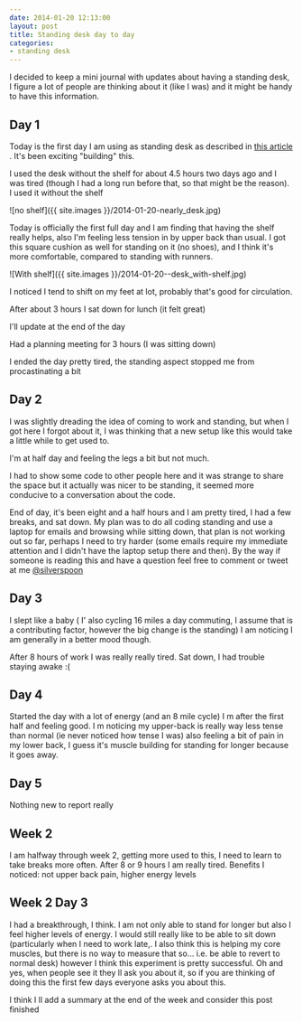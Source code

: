 ```yaml
---
date: 2014-01-20 12:13:00
layout: post
title: Standing desk day to day 
categories:
- standing desk
---
```


I decided to keep a mini journal with updates about having a standing desk, I figure a lot of people are thinking about it (like I was) and it might be handy to have this information.

## Day 1
Today is the first day I am using as standing desk as described in [this article](http://iamnotaprogrammer.com/Ikea-Standing-desk-for-22-dollars.html) . It's been exciting "building" this.

I used the desk without the shelf for about 4.5 hours two days ago and I was tired (though I had a long run before that, so that might be the reason). I used it without the shelf

![no shelf]({{ site.images }}/2014-01-20-nearly_desk.jpg)

Today is officially the first full day and I am finding that having the shelf really helps, also I'm feeling less tension in by upper back than usual. I got this square cushion as well for standing on it (no shoes), and I think it's more comfortable, compared to standing with runners. 

![With shelf]({{ site.images }}/2014-01-20--desk_with-shelf.jpg)

I noticed I tend to shift on my feet at lot, probably that's good for circulation.

After about 3 hours I sat down for lunch (it felt great)

I'll update at the end of the day

Had a planning meeting for 3 hours (I was sitting down)

I ended the day pretty tired, the standing aspect stopped me from procastinating a bit

## Day 2

I was slightly dreading the idea of coming to work and standing, but when I got here I forgot about it, I was thinking that a new setup like this would take a little while to get used to.

I'm at half day and feeling the legs a bit but not much.

I had to show some code to other people here and it was strange to share the space but it actually was nicer to be standing, it seemed more conducive to a conversation about the code.

End of day, it's been eight and a half hours and I am pretty tired, I had a few breaks, and sat down. My plan was to do all coding standing and use a laptop for emails and browsing while sitting down, that plan is not working out so far, perhaps I need to try harder (some emails require my immediate attention and I didn't have the laptop setup there and then). By the way if someone is reading this and have a question feel free to comment or tweet at me [@silverspoon](https://twitter.com/silverspoon)

## Day 3

I slept like a baby ( I' also cycling 16 miles a day commuting, I assume that is a contributing factor, however the big change is the standing) I am noticing I am generally in a better mood though. 

After 8 hours of work I was really really tired. Sat down, I had trouble staying awake :(

## Day 4

Started the day with a lot of energy (and an 8 mile cycle) I m after the first half and feeling good. I m noticing my upper-back is really way less tense than normal (ie never noticed how tense I was) also feeling a bit of pain in my lower back, I guess it's muscle building for standing for longer because it goes away.


## Day 5

Nothing new to report really 

## Week 2

I am halfway through week 2, getting more used to this, I need to learn to take breaks more often. After 8 or 9 hours I am really tired.
Benefits I noticed: not upper back pain, higher energy levels
 
## Week 2 Day 3

I had a breakthrough, I think. I am not only able to stand for longer but also I feel higher levels of energy. I would still really like to be able to sit down (particularly when I need to work late,. I also think this is helping my core muscles, but there is no way to measure that so... i.e. be able to revert to normal desk) however I think this experiment is pretty successful. 
Oh and yes, when people see it they ll ask you about it, so if you are thinking of doing this the first few days everyone asks you about this.

I think I ll add a summary at the end of the week and consider this post finished 


